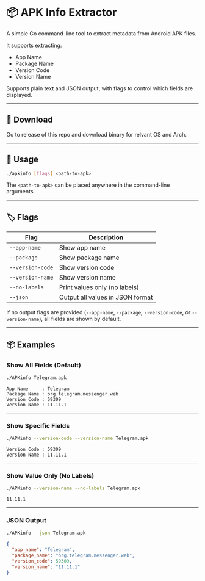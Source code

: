 
# 📦 APK Info Extractor

A simple Go command-line tool to extract metadata from Android APK files.

It supports extracting:

- App Name
- Package Name
- Version Code
- Version Name

Supports plain text and JSON output, with flags to control which fields are displayed.

---

## 🔧 Download

Go to release of this repo and download binary for relvant OS and Arch.

---

## 🚀 Usage

```bash
./apkinfo [flags] <path-to-apk>
```

The `<path-to-apk>` can be placed anywhere in the command-line arguments.

---

## 🏷️ Flags

| Flag             | Description                      |
| ---------------- | -------------------------------- |
| `--app-name`     | Show app name                    |
| `--package`      | Show package name                |
| `--version-code` | Show version code                |
| `--version-name` | Show version name                |
| `--no-labels`    | Print values only (no labels)    |
| `--json`         | Output all values in JSON format |

If no output flags are provided (`--app-name`, `--package`, `--version-code`, or `--version-name`), all fields are shown by default.

---

## 📦 Examples

### Show All Fields (Default)

```bash
./APKinfo Telegram.apk
```

```
App Name     : Telegram
Package Name : org.telegram.messenger.web
Version Code : 59309
Version Name : 11.11.1
```

---

### Show Specific Fields

```bash
./APKinfo --version-code --version-name Telegram.apk
```

```
Version Code : 59309
Version Name : 11.11.1
```

---

### Show Value Only (No Labels)

```bash
./APKinfo --version-name --no-labels Telegram.apk
```

```
11.11.1
```

---

### JSON Output

```bash
./APKinfo --json Telegram.apk
```

```json
{
  "app_name": "Telegram",
  "package_name": "org.telegram.messenger.web",
  "version_code": 59309,
  "version_name": "11.11.1"
}
```

